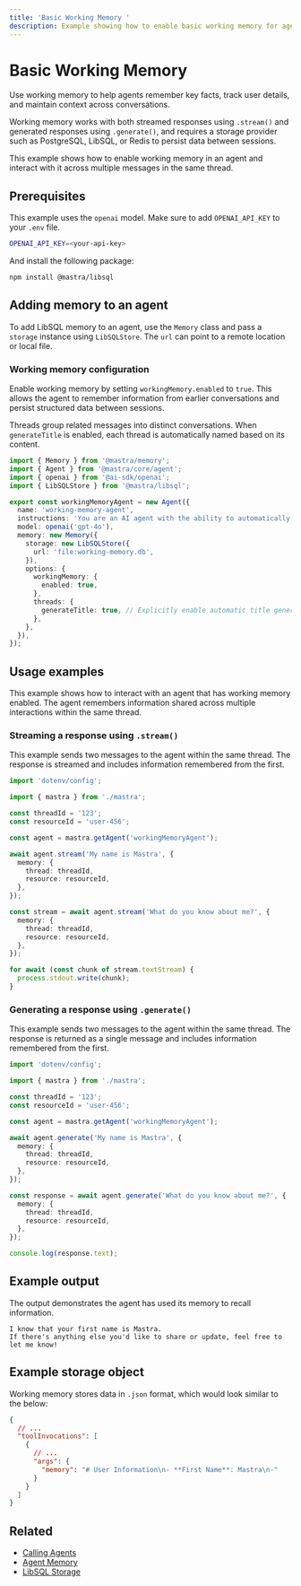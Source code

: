 ```yaml
---
title: 'Basic Working Memory '
description: Example showing how to enable basic working memory for agents to maintain conversational context.
---
```


# Basic Working Memory

Use working memory to help agents remember key facts, track user details, and maintain context across conversations.

Working memory works with both streamed responses using `.stream()` and generated responses using `.generate()`, and requires a storage provider such as PostgreSQL, LibSQL, or Redis to persist data between sessions.

This example shows how to enable working memory in an agent and interact with it across multiple messages in the same thread.

## Prerequisites

This example uses the `openai` model. Make sure to add `OPENAI_API_KEY` to your `.env` file.

```bash filename=".env" copy
OPENAI_API_KEY=<your-api-key>
```

And install the following package:

```bash copy
npm install @mastra/libsql
```

## Adding memory to an agent

To add LibSQL memory to an agent, use the `Memory` class and pass a `storage` instance using `LibSQLStore`. The `url` can point to a remote location or local file.

### Working memory configuration

Enable working memory by setting `workingMemory.enabled` to `true`. This allows the agent to remember information from earlier conversations and persist structured data between sessions.

Threads group related messages into distinct conversations. When `generateTitle` is enabled, each thread is automatically named based on its content.

```typescript filename="src/mastra/agents/example-working-memory-agent.ts" showLineNumbers copy
import { Memory } from '@mastra/memory';
import { Agent } from '@mastra/core/agent';
import { openai } from '@ai-sdk/openai';
import { LibSQLStore } from '@mastra/libsql';

export const workingMemoryAgent = new Agent({
  name: 'working-memory-agent',
  instructions: 'You are an AI agent with the ability to automatically recall memories from previous interactions.',
  model: openai('gpt-4o'),
  memory: new Memory({
    storage: new LibSQLStore({
      url: 'file:working-memory.db',
    }),
    options: {
      workingMemory: {
        enabled: true,
      },
      threads: {
        generateTitle: true, // Explicitly enable automatic title generation
      },
    },
  }),
});
```

## Usage examples

This example shows how to interact with an agent that has working memory enabled. The agent remembers information shared across multiple interactions within the same thread.

### Streaming a response using `.stream()`

This example sends two messages to the agent within the same thread. The response is streamed and includes information remembered from the first.

```typescript filename="src/test-working-memory-agent.ts" showLineNumbers copy
import 'dotenv/config';

import { mastra } from './mastra';

const threadId = '123';
const resourceId = 'user-456';

const agent = mastra.getAgent('workingMemoryAgent');

await agent.stream('My name is Mastra', {
  memory: {
    thread: threadId,
    resource: resourceId,
  },
});

const stream = await agent.stream('What do you know about me?', {
  memory: {
    thread: threadId,
    resource: resourceId,
  },
});

for await (const chunk of stream.textStream) {
  process.stdout.write(chunk);
}
```

### Generating a response using `.generate()`

This example sends two messages to the agent within the same thread. The response is returned as a single message and includes information remembered from the first.

```typescript filename="src/test-working-memory-agent.ts" showLineNumbers copy
import 'dotenv/config';

import { mastra } from './mastra';

const threadId = '123';
const resourceId = 'user-456';

const agent = mastra.getAgent('workingMemoryAgent');

await agent.generate('My name is Mastra', {
  memory: {
    thread: threadId,
    resource: resourceId,
  },
});

const response = await agent.generate('What do you know about me?', {
  memory: {
    thread: threadId,
    resource: resourceId,
  },
});

console.log(response.text);
```

## Example output

The output demonstrates the agent has used its memory to recall information.

```text
I know that your first name is Mastra.
If there's anything else you'd like to share or update, feel free to let me know!
```

## Example storage object

Working memory stores data in `.json` format, which would look similar to the below:

```json
{
  // ...
  "toolInvocations": [
    {
      // ...
      "args": {
        "memory": "# User Information\n- **First Name**: Mastra\n-"
      }
    }
  ]
}
```

## Related

- [Calling Agents](../agents/calling-agents#from-the-command-line)
- [Agent Memory](/docs/agents/agent-memory)
- [LibSQL Storage](/docs/reference/storage/libsql)
